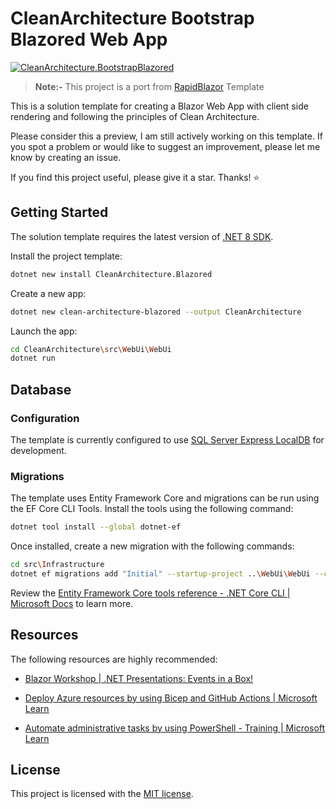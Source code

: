 # CleanArchitecture Bootstrap Blazored Web App

[![CleanArchitecture.BootstrapBlazored](https://github.com/ubhaya/CleanArchitecture.Blazored/actions/workflows/CleanArchitecture.Blazored.yml/badge.svg)](https://github.com/ubhaya/CleanArchitecture.Blazored/actions/workflows/CleanArchitecture.Blazored.yml)

> **Note:-** This project is a port from [RapidBlazor](https://github.com/jasontaylordev/RapidBlazor) Template

This is a solution template for creating a Blazor Web App with client side rendering and following the principles of Clean Architecture.

Please consider this a preview, I am still actively working on this template. If you spot a problem or would like to suggest an improvement, please let me know by creating an issue.

If you find this project useful, please give it a star. Thanks! ⭐

## Getting Started
The solution template requires the latest version of [.NET 8 SDK](https://dotnet.microsoft.com/en-us/download/dotnet/8.0).

Install the project template:

```bash
dotnet new install CleanArchitecture.Blazored
```

Create a new app:

```bash
dotnet new clean-architecture-blazored --output CleanArchitecture
```

Launch the app:
```bash
cd CleanArchitecture\src\WebUi\WebUi
dotnet run
```

## Database
### Configuration
The template is currently configured to use [SQL Server Express LocalDB](https://learn.microsoft.com/en-us/sql/database-engine/configure-windows/sql-server-express-localdb?view=sql-server-ver16) for development.

### Migrations
The template uses Entity Framework Core and migrations can be run using the EF Core CLI Tools. Install the tools using the following command:

```bash
dotnet tool install --global dotnet-ef
```

Once installed, create a new migration with the following commands:

```bash
cd src\Infrastructure
dotnet ef migrations add "Initial" --startup-project ..\WebUi\WebUi --context ApplicationDbContext --out-dir Data\Migrations
```

Review the [Entity Framework Core tools reference - .NET Core CLI | Microsoft Docs](https://learn.microsoft.com/en-us/ef/core/cli/dotnet) to learn more.

## Resources
The following resources are highly recommended:

* [Blazor Workshop | .NET Presentations: Events in a Box!](https://github.com/dotnet-presentations/blazor-workshop)

* [Deploy Azure resources by using Bicep and GitHub Actions | Microsoft Learn](https://learn.microsoft.com/en-us/training/paths/bicep-github-actions/)

* [Automate administrative tasks by using PowerShell - Training | Microsoft Learn](https://learn.microsoft.com/en-us/training/paths/powershell/)

## License
This project is licensed with the [MIT license](https://github.com/ubhaya/CleanArchitecture.Blazored/blob/main/LICENSE).